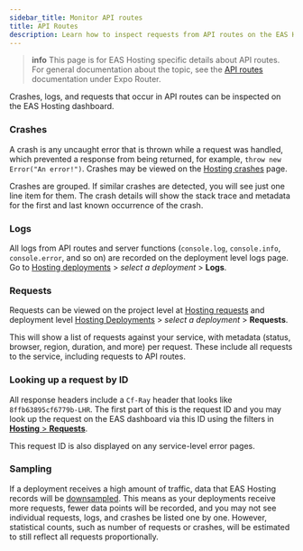 ```yaml
---
sidebar_title: Monitor API routes
title: API Routes
description: Learn how to inspect requests from API routes on the EAS Hosting dashboard.
---
```


> **info** This page is for EAS Hosting specific details about API routes. For general documentation about the topic, see the [API routes](/router/reference/api-routes/) documentation under Expo Router.

Crashes, logs, and requests that occur in API routes can be inspected on the EAS Hosting dashboard.

### Crashes

A crash is any uncaught error that is thrown while a request was handled, which prevented a response from being returned, for example, `throw new Error("An error!")`. Crashes may be viewed on the [Hosting crashes](https://expo.dev/accounts/[accountName]/projects/[projectName]/hosting/crashes) page.

Crashes are grouped. If similar crashes are detected, you will see just one line item for them. The crash details will show the stack trace and metadata for the first and last known occurrence of the crash.

### Logs

All logs from API routes and server functions (`console.log`, `console.info`, `console.error`, and so on) are recorded on the deployment level logs page. Go to [Hosting deployments](https://expo.dev/accounts/[accountName]/projects/[projectName]/hosting/deployments) > _select a deployment_ > **Logs**.

### Requests

Requests can be viewed on the project level at [Hosting requests](https://expo.dev/accounts/[accountName]/projects/[projectName]/hosting/requests) and deployment level [Hosting Deployments](https://expo.dev/accounts/[accountName]/projects/[projectName]/hosting/deployments) > _select a deployment_ > **Requests**.

This will show a list of requests against your service, with metadata (status, browser, region, duration, and more) per request. These include all requests to the service, including requests to API routes.

### Looking up a request by ID

All response headers include a `Cf-Ray` header that looks like `8ffb63895cf6779b-LHR`. The first part of this is the request ID and you may look up the request on the EAS dashboard via this ID using the filters in [**Hosting** > **Requests**](https://expo.dev/accounts/[accountName]/projects/[projectName]/hosting/requests).

This request ID is also displayed on any service-level error pages.

### Sampling

If a deployment receives a high amount of traffic, data that EAS Hosting records will be [downsampled](https://developers.cloudflare.com/analytics/graphql-api/sampling/). This means as your deployments receive more requests, fewer data points will be recorded, and you may not see individual requests, logs, and crashes be listed one by one. However, statistical counts, such as number of requests or crashes, will be estimated to still reflect all requests proportionally.